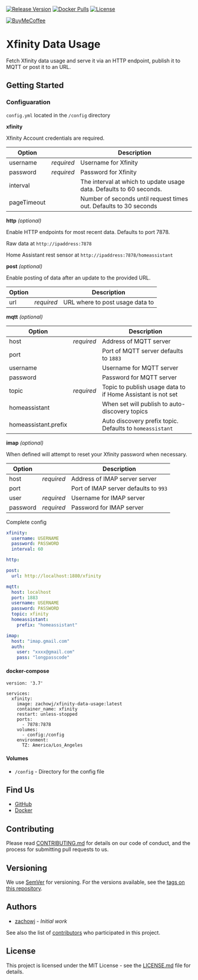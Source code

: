 [![Release Version][release-shield]][release-link] [![Docker Pulls][docker-pulls]][docker-link] [![License][license-shield]](LICENSE.md)

[![BuyMeCoffee][buymecoffee-shield]][buymecoffee-link]

# Xfinity Data Usage

Fetch Xfinity data usage and serve it via an HTTP endpoint, publish it to MQTT or post it to an URL.

## Getting Started

### Configuaration

`config.yml` located in the `/config` directory

**xfinity**

Xfinity Account credentials are required.

| Option      |            | Description                                                         |
| ----------- | ---------- | ------------------------------------------------------------------- |
| username    | _required_ | Username for Xfinity                                                |
| password    | _required_ | Password for Xfinity                                                |
| interval    |            | The interval at which to update usage data. Defaults to 60 seconds. |
| pageTimeout |            | Number of seconds until request times out. Defaults to 30 seconds   |

**http** _(optional)_

Enable HTTP endpoints for most recent data. Defaults to port 7878.

Raw data at `http://ipaddress:7878`

Home Assistant rest sensor at `http://ipaddress:7878/homeassistant`

**post** _(optional)_

Enable posting of data after an update to the provided URL.

| Option |            | Description                     |
| ------ | ---------- | ------------------------------- |
| url    | _required_ | URL where to post usage data to |

**mqtt** _(optional)_

| Option               |            | Description                                                 |
| -------------------- | ---------- | ----------------------------------------------------------- |
| host                 | _required_ | Address of MQTT server                                      |
| port                 |            | Port of MQTT server defaults to `1883`                      |
| username             |            | Username for MQTT server                                    |
| password             |            | Password for MQTT server                                    |
| topic                | _required_ | Topic to publish usage data to if Home Assistant is not set |
| homeassistant        |            | When set will publish to auto-discovery topics              |
| homeassistant.prefix |            | Auto discovery prefix topic. Defaults to `homeassistant`    |

**imap** _(optional)_

When defined will attempt to reset your Xfinity password when necessary.

| Option   |            | Description                           |
| -------- | ---------- | ------------------------------------- |
| host     | _required_ | Address of IMAP server server         |
| port     |            | Port of IMAP server defaults to `993` |
| user     | _required_ | Username for IMAP server              |
| password | _required_ | Password for IMAP server              |

Complete config

```yaml
xfinity:
  username: USERNAME
  password: PASSWORD
  interval: 60

http:

post:
  url: http://localhost:1880/xfinity

mqtt:
  host: localhost
  port: 1883
  username: USERNAME
  password: PASSWORD
  topic: xfinity
  homeassistant:
    prefix: "homeassistant"

imap:
  host: "imap.gmail.com"
  auth:
    user: "xxxx@gmail.com"
    pass: "longpasscode"
```

#### docker-compose

```
version: '3.7'

services:
  xfinity:
    image: zachowj/xfinity-data-usage:latest
    container_name: xfinity
    restart: unless-stopped
    ports:
      - 7878:7878
    volumes:
      - config:/config
    environment:
      TZ: America/Los_Angeles
```

#### Volumes

- `/config` - Directory for the config file

## Find Us

- [GitHub](https://github.com/zachowj/xfinity-data-usage)
- [Docker](https://hub.docker.com/r/zachowj/xfinity-data-usage)

## Contributing

Please read [CONTRIBUTING.md](CONTRIBUTING.md) for details on our code of conduct, and the process for submitting pull requests to us.

## Versioning

We use [SemVer](http://semver.org/) for versioning. For the versions available, see the
[tags on this repository](https://github.com/zachowj/xfinity-data-usage/tags).

## Authors

- [zachowj](https://github.com/zachowj) - _Initial work_

See also the list of [contributors](https://github.com/zachowj/xfinity-data-usage/contributors) who
participated in this project.

## License

This project is licensed under the MIT License - see the [LICENSE.md](LICENSE.md) file for details.

[license-shield]: https://img.shields.io/github/license/zachowj/xfinity-data-usage.svg?style=for-the-badge
[release-link]: https://github.com/zachowj/xfinity-data-usage/releases
[release-shield]: https://img.shields.io/github/v/release/zachowj/xfinity-data-usage?style=for-the-badge
[docker-pulls]: https://img.shields.io/docker/pulls/zachowj/xfinity-data-usage?style=for-the-badge
[docker-link]: https://hub.docker.com/r/zachowj/xfinity-data-usage
[buymecoffee-link]: https://www.buymeacoffee.com/zachowj
[buymecoffee-shield]: https://www.buymeacoffee.com/assets/img/custom_images/orange_img.png
